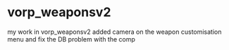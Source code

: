 # vorp_weaponsv2
my work in vorp_weaponsv2 added camera on the weapon customisation menu and fix the DB problem with the comp
